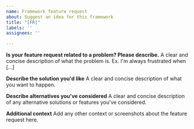 ```yaml
---
name: Framework feature request
about: Suggest an idea for this framework
title: "[FR]"
labels: ''
assignees: ''

---
```


<!--
ATTENTION:
Please ensure that the feature is made to THE FRAMEWORK ITSELF.
Features suggested to installed modules should go to their respective repositories.
Irrelevant issues will be locked, transferred, or removed.

Please only write in English.
-->
**Is your feature request related to a problem? Please describe.**
A clear and concise description of what the problem is. Ex. I'm always frustrated when [...]

**Describe the solution you'd like**
A clear and concise description of what you want to happen.

**Describe alternatives you've considered**
A clear and concise description of any alternative solutions or features you've considered.

**Additional context**
Add any other context or screenshots about the feature request here.
